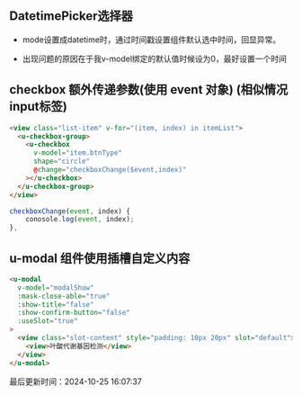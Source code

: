 <!--
 * @Author: panr99 1547177202@qq.com
 * @Date: 2024-06-24 13:51:12
 * @LastEditors: panr99 1547177202@qq.com
 * @LastEditTime: 2024-10-25 16:04:43
 * @FilePath: \docs.panrui.top\docs\uniapp\uviewui.md
 * @Description: uview组件库使用记录
-->

## DatetimePicker选择器

- mode设置成datetime时，通过时间戳设置组件默认选中时间，回显异常。

- 出现问题的原因在于我v-model绑定的默认值时候设为0，最好设置一个时间

## checkbox 额外传递参数(使用 event 对象) (相似情况input标签)

```html
<view class="list-item" v-for="(item, index) in itemList">
  <u-checkbox-group>
    <u-checkbox
      v-model="item.btnType"
      shape="circle"
      @change="checkboxChange($event,index)"
    ></u-checkbox>
  </u-checkbox-group>
</view>
```

```js
checkboxChange(event, index) {
    conosole.log(event, index);
},
```

## u-modal 组件使用插槽自定义内容

```html
<u-modal
  v-model="modalShow"
  :mask-close-able="true"
  :show-title="false"
  :show-confirm-button="false"
  :useSlot="true"
>
  <view class="slot-content" style="padding: 10px 20px" slot="default">
    <view>叶酸代谢基因检测</view>
  </view>
</u-modal>
```

最后更新时间：2024-10-25 16:07:37
